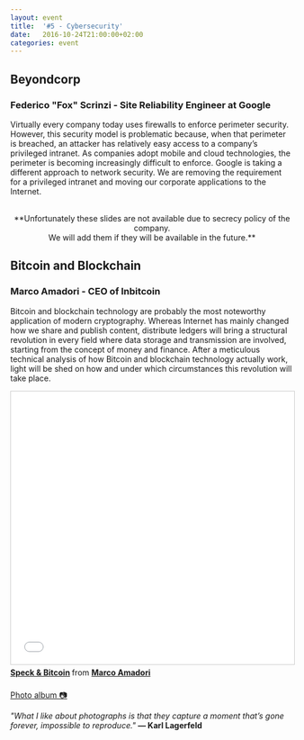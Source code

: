 ```yaml
---
layout: event
title:  '#5 - Cybersecurity'
date:   2016-10-24T21:00:00+02:00
categories: event
---
```


## Beyondcorp
### Federico "Fox" Scrinzi - Site Reliability Engineer at Google

Virtually every company today uses firewalls to enforce perimeter security. However, this security model is problematic because, when that perimeter is breached, an attacker has relatively easy access to a company’s privileged intranet. As companies adopt mobile and cloud technologies, the perimeter is becoming increasingly difficult to enforce. Google is taking a different approach to network security. We are removing the requirement for a privileged intranet and moving our corporate applications to the Internet.
<br>
<br>
<center> **Unfortunately these slides are not available due to secrecy policy of the company.<br>
We will add them if they will be available in the future.** </center>

## Bitcoin and Blockchain
### Marco Amadori - CEO of Inbitcoin

Bitcoin and blockchain technology are probably the most noteworthy application of modern cryptography. Whereas Internet has mainly changed how we share and publish content, distribute ledgers will bring a structural revolution in every field where data storage and transmission are involved, starting from the concept of money and finance. After a meticulous technical analysis of how Bitcoin and blockchain technology actually work, light will be shed on how and under which circumstances this revolution will take place.

<iframe src="//www.slideshare.net/slideshow/embed_code/key/l6tLTY4d9rkk22" width="595" height="485" frameborder="0" marginwidth="0" marginheight="0" scrolling="no" style="border:1px solid #CCC; border-width:1px; margin-bottom:5px; max-width: 100%;" allowfullscreen> </iframe> <div style="margin-bottom:5px"> <strong> <a href="//www.slideshare.net/marcoamadori/speck-bitcoin" title="Speck &amp; Bitcoin" target="_blank">Speck &amp; Bitcoin</a> </strong> from <strong><a target="_blank" href="https://www.linkedin.com/in/marco-amadori-3b691223/">Marco Amadori</a></strong> </div>
<br>
<section class ="center">
<a id="fb_photo_album" class="btn-facebook" target="_blank" href="//www.facebook.com/media/set/?set=a.568134186717874.1073741833.476076519256975&type=1&l=152b387f7e">Photo album &#128247;</a>

*"What I like about photographs is that they capture a moment that’s gone forever, impossible to reproduce."*
**― Karl Lagerfeld**
</section>
